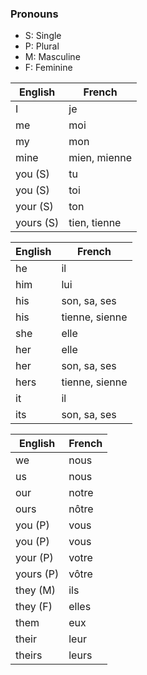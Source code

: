 ### Pronouns

* S: Single
* P: Plural
* M: Masculine
* F: Feminine

| English   | French        |
| --        | --            |
| I         | je            |
| me        | moi           |
| my        | mon           |
| mine      | mien, mienne  |
| you    (S)| tu            |
| you    (S)| toi           |
| your   (S)| ton           |
| yours  (S)| tien, tienne  |

| English   | French        |
| --        | --            |
| he        | il            |
| him       | lui           |
| his       | son, sa, ses  |
| his       | tienne, sienne|
| she       | elle          |
| her       | elle          |
| her       | son, sa, ses  |
| hers      | tienne, sienne|
| it        | il            |
| its       | son, sa, ses  |

| English   | French        |
| --        | --            |
| we        | nous          |
| us        | nous          |
| our       | notre         |
| ours      | nôtre         |
| you    (P)| vous          |
| you    (P)| vous          |
| your   (P)| votre         |
| yours  (P)| vôtre         |
| they   (M)| ils           |
| they   (F)| elles         |
| them      | eux           |
| their     | leur          |
| theirs    | leurs         |

